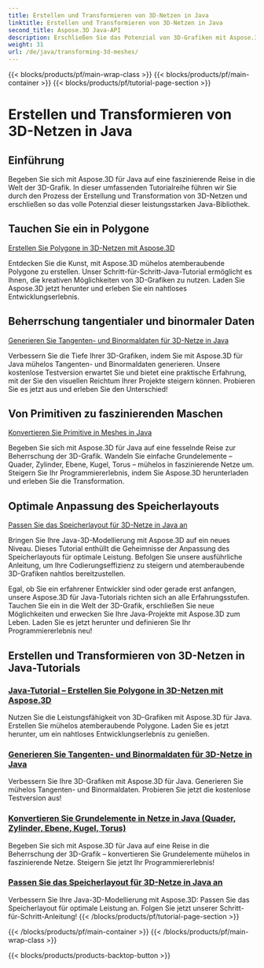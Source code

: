 ```yaml
---
title: Erstellen und Transformieren von 3D-Netzen in Java
linktitle: Erstellen und Transformieren von 3D-Netzen in Java
second_title: Aspose.3D Java-API
description: Erschließen Sie das Potenzial von 3D-Grafiken mit Aspose.3D für Java. Erstellen, transformieren und optimieren Sie mühelos Netze. Verbessern Sie Ihr Programmiererlebnis mit unseren Tutorials.
weight: 31
url: /de/java/transforming-3d-meshes/
---
```


{{< blocks/products/pf/main-wrap-class >}}
{{< blocks/products/pf/main-container >}}
{{< blocks/products/pf/tutorial-page-section >}}

# Erstellen und Transformieren von 3D-Netzen in Java


## Einführung

Begeben Sie sich mit Aspose.3D für Java auf eine faszinierende Reise in die Welt der 3D-Grafik. In dieser umfassenden Tutorialreihe führen wir Sie durch den Prozess der Erstellung und Transformation von 3D-Netzen und erschließen so das volle Potenzial dieser leistungsstarken Java-Bibliothek.

## Tauchen Sie ein in Polygone 
[Erstellen Sie Polygone in 3D-Netzen mit Aspose.3D](./create-polygons-in-meshes/)

Entdecken Sie die Kunst, mit Aspose.3D mühelos atemberaubende Polygone zu erstellen. Unser Schritt-für-Schritt-Java-Tutorial ermöglicht es Ihnen, die kreativen Möglichkeiten von 3D-Grafiken zu nutzen. Laden Sie Aspose.3D jetzt herunter und erleben Sie ein nahtloses Entwicklungserlebnis.

## Beherrschung tangentialer und binormaler Daten
[Generieren Sie Tangenten- und Binormaldaten für 3D-Netze in Java](./generate-tangent-binormal-data/)

Verbessern Sie die Tiefe Ihrer 3D-Grafiken, indem Sie mit Aspose.3D für Java mühelos Tangenten- und Binormaldaten generieren. Unsere kostenlose Testversion erwartet Sie und bietet eine praktische Erfahrung, mit der Sie den visuellen Reichtum Ihrer Projekte steigern können. Probieren Sie es jetzt aus und erleben Sie den Unterschied!

## Von Primitiven zu faszinierenden Maschen 
[Konvertieren Sie Primitive in Meshes in Java](./convert-primitives-to-meshes/)

Begeben Sie sich mit Aspose.3D für Java auf eine fesselnde Reise zur Beherrschung der 3D-Grafik. Wandeln Sie einfache Grundelemente – Quader, Zylinder, Ebene, Kugel, Torus – mühelos in faszinierende Netze um. Steigern Sie Ihr Programmiererlebnis, indem Sie Aspose.3D herunterladen und erleben Sie die Transformation.

## Optimale Anpassung des Speicherlayouts 
[Passen Sie das Speicherlayout für 3D-Netze in Java an](./customize-mesh-memory-layout/)

Bringen Sie Ihre Java-3D-Modellierung mit Aspose.3D auf ein neues Niveau. Dieses Tutorial enthüllt die Geheimnisse der Anpassung des Speicherlayouts für optimale Leistung. Befolgen Sie unsere ausführliche Anleitung, um Ihre Codierungseffizienz zu steigern und atemberaubende 3D-Grafiken nahtlos bereitzustellen.

Egal, ob Sie ein erfahrener Entwickler sind oder gerade erst anfangen, unsere Aspose.3D für Java-Tutorials richten sich an alle Erfahrungsstufen. Tauchen Sie ein in die Welt der 3D-Grafik, erschließen Sie neue Möglichkeiten und erwecken Sie Ihre Java-Projekte mit Aspose.3D zum Leben. Laden Sie es jetzt herunter und definieren Sie Ihr Programmiererlebnis neu!
## Erstellen und Transformieren von 3D-Netzen in Java-Tutorials
### [Java-Tutorial – Erstellen Sie Polygone in 3D-Netzen mit Aspose.3D](./create-polygons-in-meshes/)
Nutzen Sie die Leistungsfähigkeit von 3D-Grafiken mit Aspose.3D für Java. Erstellen Sie mühelos atemberaubende Polygone. Laden Sie es jetzt herunter, um ein nahtloses Entwicklungserlebnis zu genießen.
### [Generieren Sie Tangenten- und Binormaldaten für 3D-Netze in Java](./generate-tangent-binormal-data/)
Verbessern Sie Ihre 3D-Grafiken mit Aspose.3D für Java. Generieren Sie mühelos Tangenten- und Binormaldaten. Probieren Sie jetzt die kostenlose Testversion aus!
### [Konvertieren Sie Grundelemente in Netze in Java (Quader, Zylinder, Ebene, Kugel, Torus)](./convert-primitives-to-meshes/)
Begeben Sie sich mit Aspose.3D für Java auf eine Reise in die Beherrschung der 3D-Grafik – konvertieren Sie Grundelemente mühelos in faszinierende Netze. Steigern Sie jetzt Ihr Programmiererlebnis!
### [Passen Sie das Speicherlayout für 3D-Netze in Java an](./customize-mesh-memory-layout/)
Verbessern Sie Ihre Java-3D-Modellierung mit Aspose.3D: Passen Sie das Speicherlayout für optimale Leistung an. Folgen Sie jetzt unserer Schritt-für-Schritt-Anleitung!
{{< /blocks/products/pf/tutorial-page-section >}}

{{< /blocks/products/pf/main-container >}}
{{< /blocks/products/pf/main-wrap-class >}}

{{< blocks/products/products-backtop-button >}}
